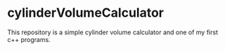 # cylinderVolumeCalculator
This repository is a simple cylinder volume calculator and one of my first c++ programs.
